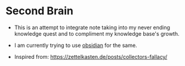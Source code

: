 # Second Brain

- This is an attempt to integrate note taking into my never ending knowledge quest and to compliment my knowledge base's growth.

- I am currently trying to use [obsidian](https://obsidian.md/) for the same.

- Inspired from: https://zettelkasten.de/posts/collectors-fallacy/